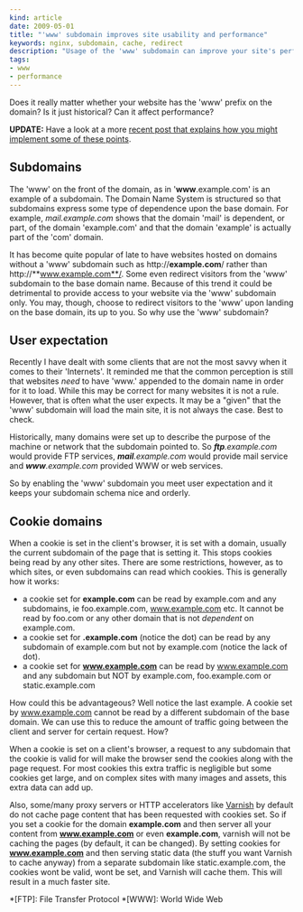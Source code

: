 ```yaml
---
kind: article
date: 2009-05-01
title: "'www' subdomain improves site usability and performance"
keywords: nginx, subdomain, cache, redirect
description: "Usage of the 'www' subdomain can improve your site's performance and usability"
tags:
- www
- performance
---
```

Does it really matter whether your website has the 'www' prefix on the domain?
Is it just historical? Can it affect performance?

**UPDATE:** Have a look at a more [recent post that explains how you might
implement some of these
points](/articles/setting-up-subdomain-cookies-google-analytics-and-nginx-for-faster-assets/).

## Subdomains

The 'www' on the front of the domain, as in '**www**.example.com' is an example
of a subdomain. The Domain Name System is structured so that subdomains express
some type of dependence upon the base domain. For example, _mail.example.com_
shows that the domain 'mail' is dependent, or part, of the domain 'example.com'
and that the domain 'example' is actually part of the 'com' domain.

It has become quite popular of late to have websites hosted on domains without
a 'www' subdomain such as  http://**example.com**/ rather than
http://**www.example.com**/. Some even redirect visitors from the 'www'
subdomain to the base domain name. Because of this trend it could be
detrimental to provide access to your website via the 'www' subdomain only. You
may, though, choose to redirect visitors to the 'www' upon landing on the base
domain, its up to you. So why use the 'www' subdomain?

## User expectation

Recently I have dealt with some clients that are not the most savvy when it
comes to their 'Internets'. It reminded me that the common perception is still
that websites _need_ to have 'www.' appended to the domain name in order for it
to load. While this may be correct for many websites it is not a rule. However,
that is often what the user expects. It may be a "given" that the 'www'
subdomain will load the main site, it is not always the case. Best to check.

Historically, many domains were set up to describe the purpose of the machine
or network that the subdomain pointed to. So _**ftp**.example.com_ would
provide FTP services, _**mail**.example.com_ would provide mail service and
_**www**.example.com_ provided WWW or web services.

So by enabling the 'www' subdomain you meet user expectation and it keeps your
subdomain schema nice and orderly.

## Cookie domains

When a cookie is set in the client's browser, it is set with a domain, usually
the current subdomain of the page that is setting it. This stops cookies being
read by any other sites. There are some restrictions, however, as to which
sites, or even subdomains can read which cookies. This is generally how it
works:

- a cookie set for **example.com** can be read by example.com and any
  subdomains, ie foo.example.com, www.example.com etc. It cannot be read by
  foo.com or any other domain that is not _dependent_ on example.com.
- a cookie set for **.example.com** (notice the dot) can be read by any
  subdomain of example.com but not by example.com (notice the lack of dot).
- a cookie set for **www.example.com** can be read by www.example.com and any
  subdomain but NOT by example.com, foo.example.com or static.example.com

How could this be advantageous? Well notice the last example. A cookie set by
www.example.com cannot be read by a different subdomain of the base domain. We
can use this to reduce the amount of traffic going between the client and
server for certain request. How?

When a cookie is set on a client's browser, a request to any subdomain that the
cookie is valid for will make the browser send the cookies along with the page
request. For most cookies this extra traffic is negligible but some cookies get
large, and on complex sites with many images and assets, this extra data can
add up.

Also, some/many proxy servers or HTTP accelerators like
[Varnish](http://varnish.projects.linpro.no/) by default do not cache page
content that has been requested with cookies set. So if you set a cookie for
the domain **example.com** and then server all your content from
**www.example.com** or even **example.com**, varnish will not be caching the
pages (by default, it can be changed). By setting cookies for
**www.example.com** and then serving static data (the stuff you want Varnish to
cache anyway) from a separate subdomain like static.example.com, the cookies
wont be valid, wont be set, and Varnish will cache them. This will result in a
much faster site.

*[FTP]: File Transfer Protocol
*[WWW]: World Wide Web
